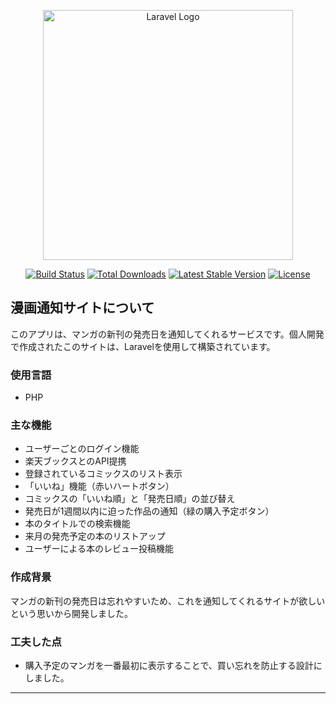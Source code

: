 <p align="center"><a href="https://laravel.com" target="_blank"><img src="https://raw.githubusercontent.com/laravel/art/master/logo-lockup/5%20SVG/2%20CMYK/1%20Full%20Color/laravel-logolockup-cmyk-red.svg" width="400" alt="Laravel Logo"></a></p>

<p align="center">
<a href="https://github.com/laravel/framework/actions"><img src="https://github.com/laravel/framework/workflows/tests/badge.svg" alt="Build Status"></a>
<a href="https://packagist.org/packages/laravel/framework"><img src="https://img.shields.io/packagist/dt/laravel/framework" alt="Total Downloads"></a>
<a href="https://packagist.org/packages/laravel/framework"><img src="https://img.shields.io/packagist/v/laravel/framework" alt="Latest Stable Version"></a>
<a href="https://packagist.org/packages/laravel/framework"><img src="https://img.shields.io/packagist/l/laravel/framework" alt="License"></a>
</p>

## 漫画通知サイトについて

このアプリは、マンガの新刊の発売日を通知してくれるサービスです。個人開発で作成されたこのサイトは、Laravelを使用して構築されています。

### 使用言語
- PHP

### 主な機能
- ユーザーごとのログイン機能
- 楽天ブックスとのAPI提携
- 登録されているコミックスのリスト表示
- 「いいね」機能（赤いハートボタン）
- コミックスの「いいね順」と「発売日順」の並び替え
- 発売日が1週間以内に迫った作品の通知（緑の購入予定ボタン）
- 本のタイトルでの検索機能
- 来月の発売予定の本のリストアップ
- ユーザーによる本のレビュー投稿機能

### 作成背景
マンガの新刊の発売日は忘れやすいため、これを通知してくれるサイトが欲しいという思いから開発しました。

### 工夫した点
- 購入予定のマンガを一番最初に表示することで、買い忘れを防止する設計にしました。

---

